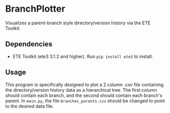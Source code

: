 # BranchPlotter
Visualizes a parent-branch style directory/version history via the ETE Toolkit.

## Dependencies
- ETE Toolkit (ete3 3.1.2 and higher). Run `pip install ete3` to install.

## Usage
This program is specifically designed to plot a 2 column .csv file containing the directory/version history data as a hierarchical tree. The first column should contain each branch, and the second should contain each branch's parent. In `main.py`, the file `branches_parents.csv` should be changed to point to the desired data file. 
